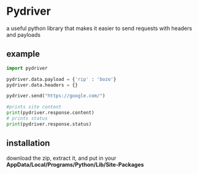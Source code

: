 # Pydriver

a useful python library that makes it easier 
to send requests with headers and payloads 

## example

```python
import pydriver

pydriver.data.payload = {'rip' : 'bozo'}
pydriver.data.headers = {}

pydriver.send("https://google.com/")

#prints site content
print(pydriver.response.content)
# prints status
print(pydriver.response.status)
```

## installation

download the zip, extract it, and put in your 
**AppData/Local/Programs/Python/Lib/Site-Packages**
